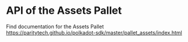 # API of the Assets Pallet

Find documentation for the Assets Pallet https://paritytech.github.io/polkadot-sdk/master/pallet_assets/index.html

